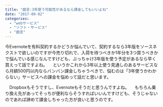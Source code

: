 ```yaml
---
title: "戯言:3年使う可能性があるなら課金してもいいよね"
date: "2017-09-02"
categories: 
  - "webサービス"
  - "ソフト・サービス"
  - "戯言"
---
```


今Evernoteを有料契約するかどうか悩んでいて、契約するなら3年版をソースネクストで欲しいのですが今売り切れで、入荷を待つべきか1年分を3つ買うべきかで悩んでいる感じなんですけども、ぶっちゃけ3年版を使う予定があるなら早く買えって話ですよね。 　というかこれから3年以上使う見通しのあるサービスなら月額500円以内ならバンバン課金しちゃうべきで、悩むのは「3年使うかわからない」サービスへの課金を悩めって話だと思います。

　Dropboxもそうですし、Evernoteもそうだと思うんですよね。 　もちろん乗り換え先があってそっちが便利ならそうすればいいんですけども、そうじゃないのであれば諦めて課金しちゃった方が良いと思うのです。
